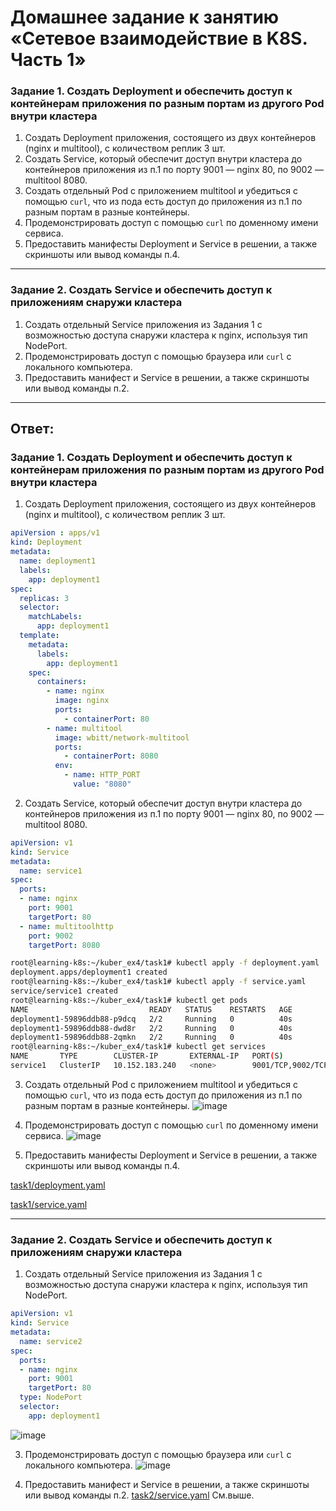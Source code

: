 # Домашнее задание к занятию «Сетевое взаимодействие в K8S. Часть 1»

### Задание 1. Создать Deployment и обеспечить доступ к контейнерам приложения по разным портам из другого Pod внутри кластера

1. Создать Deployment приложения, состоящего из двух контейнеров (nginx и multitool), с количеством реплик 3 шт.
2. Создать Service, который обеспечит доступ внутри кластера до контейнеров приложения из п.1 по порту 9001 — nginx 80, по 9002 — multitool 8080.
3. Создать отдельный Pod с приложением multitool и убедиться с помощью `curl`, что из пода есть доступ до приложения из п.1 по разным портам в разные контейнеры.
4. Продемонстрировать доступ с помощью `curl` по доменному имени сервиса.
5. Предоставить манифесты Deployment и Service в решении, а также скриншоты или вывод команды п.4.

------

### Задание 2. Создать Service и обеспечить доступ к приложениям снаружи кластера

1. Создать отдельный Service приложения из Задания 1 с возможностью доступа снаружи кластера к nginx, используя тип NodePort.
2. Продемонстрировать доступ с помощью браузера или `curl` с локального компьютера.
3. Предоставить манифест и Service в решении, а также скриншоты или вывод команды п.2.

------
## Ответ:

### Задание 1. Создать Deployment и обеспечить доступ к контейнерам приложения по разным портам из другого Pod внутри кластера

1. Создать Deployment приложения, состоящего из двух контейнеров (nginx и multitool), с количеством реплик 3 шт.
```yaml
apiVersion : apps/v1
kind: Deployment
metadata:
  name: deployment1
  labels:
    app: deployment1
spec:
  replicas: 3
  selector:
    matchLabels:
      app: deployment1
  template:
    metadata:
      labels:
        app: deployment1
    spec:
      containers:
        - name: nginx
          image: nginx
          ports:
            - containerPort: 80
        - name: multitool
          image: wbitt/network-multitool
          ports:
            - containerPort: 8080
          env:
            - name: HTTP_PORT
              value: "8080"
```
2. Создать Service, который обеспечит доступ внутри кластера до контейнеров приложения из п.1 по порту 9001 — nginx 80, по 9002 — multitool 8080.
```yaml
apiVersion: v1
kind: Service
metadata:
  name: service1
spec:
  ports:
  - name: nginx
    port: 9001
    targetPort: 80
  - name: multitoolhttp
    port: 9002
    targetPort: 8080

```
```bash
root@learning-k8s:~/kuber_ex4/task1# kubectl apply -f deployment.yaml
deployment.apps/deployment1 created
root@learning-k8s:~/kuber_ex4/task1# kubectl apply -f service.yaml
service/service1 created
root@learning-k8s:~/kuber_ex4/task1# kubectl get pods
NAME                           READY   STATUS    RESTARTS   AGE
deployment1-59896ddb88-p9dcq   2/2     Running   0          40s
deployment1-59896ddb88-dwd8r   2/2     Running   0          40s
deployment1-59896ddb88-2qmkn   2/2     Running   0          40s
root@learning-k8s:~/kuber_ex4/task1# kubectl get services
NAME       TYPE        CLUSTER-IP       EXTERNAL-IP   PORT(S)             AGE
service1   ClusterIP   10.152.183.240   <none>        9001/TCP,9002/TCP   28s
```
3. Создать отдельный Pod с приложением multitool и убедиться с помощью `curl`, что из пода есть доступ до приложения из п.1 по разным портам в разные контейнеры.
![image](https://github.com/askarpoff/kuber_ex4/assets/108946489/31a8b114-ccaa-46d5-a511-965733857efa)

4. Продемонстрировать доступ с помощью `curl` по доменному имени сервиса.
![image](https://github.com/askarpoff/kuber_ex4/assets/108946489/a5776b7c-1b0e-47a3-a7a8-f529d106723f)
6. Предоставить манифесты Deployment и Service в решении, а также скриншоты или вывод команды п.4.

<a href='https://github.com/askarpoff/kuber_ex4/blob/main/task1/deployment.yaml'>task1/deployment.yaml</a>

<a href='https://github.com/askarpoff/kuber_ex4/blob/main/task1/service.yaml'>task1/service.yaml</a>

------

### Задание 2. Создать Service и обеспечить доступ к приложениям снаружи кластера

1. Создать отдельный Service приложения из Задания 1 с возможностью доступа снаружи кластера к nginx, используя тип NodePort.
```yaml
apiVersion: v1
kind: Service
metadata:
  name: service2
spec:
  ports:
  - name: nginx
    port: 9001
    targetPort: 80
  type: NodePort
  selector:
    app: deployment1
```
![image](https://github.com/askarpoff/kuber_ex4/assets/108946489/3906570d-3a4e-4a79-a3ba-5eb6d30d22d6)

3. Продемонстрировать доступ с помощью браузера или `curl` с локального компьютера.
 ![image](https://github.com/askarpoff/kuber_ex4/assets/108946489/68fec045-d32d-4563-908c-0b6e46841c55)
  
4. Предоставить манифест и Service в решении, а также скриншоты или вывод команды п.2.
<a href='https://github.com/askarpoff/kuber_ex4/blob/main/task2/service.yaml'>task2/service.yaml</a>
См.выше.
